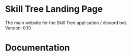 ﻿# Skill Tree Landing Page

The main website for the Skill Tree application / discord bot.
<br>
Version: 0.10

# Documentation 

